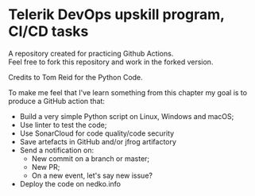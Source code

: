 # Telerik DevOps upskill program, CI/CD tasks 
A repository created for practicing Github Actions.  
Feel free to fork this repository and work in the forked version.

Credits to Tom Reid for the Python Code.


To make me feel that I've learn something from this chapter my goal is to produce a GitHub action that:
* Build a very simple Python script on Linux, Windows and macOS;
* Use linter to test the code;
* Use SonarCloud for code quality/code security
* Save artefacts in GitHub and/or jfrog artifactory
* Send a notification on:
  * New commit on a branch or master;
  * New PR;
  * On a new event, let's say new issue?
* Deploy the code on nedko.info
